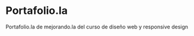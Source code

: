 Portafolio.la
=============

Portafolio.la de mejorando.la del curso de diseño web y responsive design
